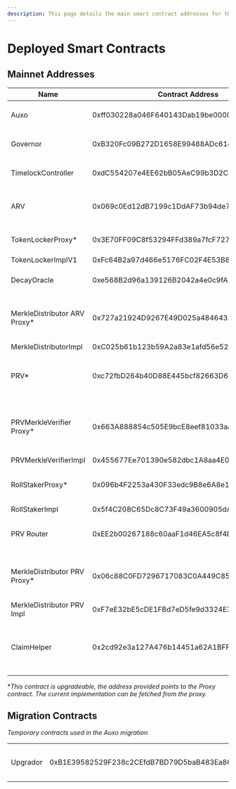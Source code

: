 ```yaml
---
description: This page details the main smart contract addresses for the Auxo Protocol
---
```


# Deployed Smart Contracts

## Mainnet Addresses

<table><thead><tr><th>Name</th><th>Contract Address</th><th>Description</th><th data-type="content-ref">Etherscan</th></tr></thead><tbody><tr><td>Auxo</td><td>0xff030228a046F640143Dab19be00009606C89B1d</td><td>Auxo ERC20 Token</td><td><a href="https://etherscan.io/address/0xff030228a046F640143Dab19be00009606C89B1d#code">https://etherscan.io/address/0xff030228a046F640143Dab19be00009606C89B1d#code</a></td></tr><tr><td>Governor</td><td>0xB320Fc09B272D1658E99488ADc614E4645B1d83c</td><td>Auxo Governor Contract</td><td><a href="https://etherscan.io/address/0xB320Fc09B272D1658E99488ADc614E4645B1d83c#code">https://etherscan.io/address/0xB320Fc09B272D1658E99488ADc614E4645B1d83c#code</a></td></tr><tr><td>TimelockController</td><td>0xdC554207e4EE62bB05AeC99b3D2C6ab2106D6442</td><td>Auxo Governance Timelock</td><td><a href="https://etherscan.io/address/0xdC554207e4EE62bB05AeC99b3D2C6ab2106D6442">https://etherscan.io/address/0xdC554207e4EE62bB05AeC99b3D2C6ab2106D6442</a></td></tr><tr><td>ARV</td><td>0x069c0Ed12dB7199c1DdAF73b94de75AAe8061d33</td><td>Auxo Active Rewards Vault ERC20</td><td><a href="https://etherscan.io/address/0x069c0Ed12dB7199c1DdAF73b94de75AAe8061d33">https://etherscan.io/address/0x069c0Ed12dB7199c1DdAF73b94de75AAe8061d33</a></td></tr><tr><td>TokenLockerProxy*</td><td>0x3E70FF09C8f53294FFd389a7fcF7276CC3d92e64</td><td>Auxo Locker that mints ARV</td><td><a href="https://etherscan.io/address/0x3E70FF09C8f53294FFd389a7fcF7276CC3d92e64">https://etherscan.io/address/0x3E70FF09C8f53294FFd389a7fcF7276CC3d92e64</a></td></tr><tr><td>TokenLockerImplV1</td><td>0xFc64B2a97d466e5176FC02F4E53B8e17ab0ee25A</td><td></td><td><a href="https://etherscan.io/address/0xFc64B2a97d466e5176FC02F4E53B8e17ab0ee25A">https://etherscan.io/address/0xFc64B2a97d466e5176FC02F4E53B8e17ab0ee25A</a></td></tr><tr><td>DecayOracle</td><td>0xe568B2d96a139126B2042a4e0c9fA1755bf5FB70</td><td>ARV Rewards Boost</td><td><a href="https://etherscan.io/address/0xe568B2d96a139126B2042a4e0c9fA1755bf5FB70">https://etherscan.io/address/0xe568B2d96a139126B2042a4e0c9fA1755bf5FB70</a></td></tr><tr><td>MerkleDistributor ARV Proxy*</td><td>0x727a21924D9267E49D025a48464324edfcD215B5</td><td>Reward Distribution Contract for ARV holders</td><td><a href="https://etherscan.io/address/0x727a21924D9267E49D025a48464324edfcD215B5">https://etherscan.io/address/0x727a21924D9267E49D025a48464324edfcD215B5</a></td></tr><tr><td>MerkleDistributorImpl</td><td>0xC025b61b123b59A2a83e1afd56e52EE02fDC5b8d</td><td></td><td><a href="https://etherscan.io/address/0xC025b61b123b59A2a83e1afd56e52EE02fDC5b8d">https://etherscan.io/address/0xC025b61b123b59A2a83e1afd56e52EE02fDC5b8d</a></td></tr><tr><td>PRV*</td><td>0xc72fbD264b40D88E445bcf82663D63FF21e722AF</td><td>Auxo Passive Rewards Vault ERC20</td><td><a href="https://etherscan.io/address/0xc72fbD264b40D88E445bcf82663D63FF21e722AF">https://etherscan.io/address/0xc72fbD264b40D88E445bcf82663D63FF21e722AF</a></td></tr><tr><td>PRVMerkleVerifier Proxy*</td><td>0x663A888854c505E9bcE8eef81033aa149186aD4d</td><td>Contract handling the withdrawal queue for PRV</td><td><a href="https://etherscan.io/address/0x663a888854c505e9bce8eef81033aa149186ad4d#readContract">https://etherscan.io/address/0x663a888854c505e9bce8eef81033aa149186ad4d#readContract</a></td></tr><tr><td>PRVMerkleVerifierImpl</td><td>0x455677Ee701390e582dbc1A8aa4E066D484a4351</td><td></td><td><a href="https://etherscan.io/address/0x455677ee701390e582dbc1a8aa4e066d484a4351#code">https://etherscan.io/address/0x455677ee701390e582dbc1a8aa4e066d484a4351#code</a></td></tr><tr><td>RollStakerProxy*</td><td>0x096b4F2253a430F33edc9B8e6A8e1d2fb4faA317</td><td>PRV Staking contract for rewards</td><td><a href="https://etherscan.io/address/0x096b4F2253a430F33edc9B8e6A8e1d2fb4faA317">https://etherscan.io/address/0x096b4F2253a430F33edc9B8e6A8e1d2fb4faA317</a></td></tr><tr><td>RollStakerImpl</td><td>0x5f4C208C65Dc8C73F49a3600905dA58680Db4626</td><td></td><td><a href="https://etherscan.io/address/0x5f4C208C65Dc8C73F49a3600905dA58680Db4626">https://etherscan.io/address/0x5f4C208C65Dc8C73F49a3600905dA58680Db4626</a></td></tr><tr><td>PRV Router</td><td>0xEE2b00267188c60aaF1d46EA5c8f4B36006FA6Cc</td><td>Utility Contract for PRV Staking</td><td><a href="https://etherscan.io/address/0xEE2b00267188c60aaF1d46EA5c8f4B36006FA6Cc">https://etherscan.io/address/0xEE2b00267188c60aaF1d46EA5c8f4B36006FA6Cc</a></td></tr><tr><td>MerkleDistributor PRV Proxy*</td><td>0x06c88C0FD7296717083C0A449C854005218095c5</td><td>Reward Distribution Contract for PRV holders</td><td><a href="https://etherscan.io/address/0x06c88C0FD7296717083C0A449C854005218095c5">https://etherscan.io/address/0x06c88C0FD7296717083C0A449C854005218095c5</a></td></tr><tr><td>MerkleDistributor PRV Impl</td><td>0xF7eE32bE5cDE1FBd7eD5fe9d3324E3556664dc8F</td><td></td><td><a href="https://etherscan.io/address/0xF7eE32bE5cDE1FBd7eD5fe9d3324E3556664dc8F">https://etherscan.io/address/0xF7eE32bE5cDE1FBd7eD5fe9d3324E3556664dc8F</a></td></tr><tr><td>ClaimHelper</td><td>0x2cd92e3a127A476b14451a62A1BFF16f24A3aedd</td><td>Utility contract for claiming rewards across ARV and PRV</td><td><a href="https://etherscan.io/address/0x2cd92e3a127A476b14451a62A1BFF16f24A3aedd">https://etherscan.io/address/0x2cd92e3a127A476b14451a62A1BFF16f24A3aedd</a></td></tr></tbody></table>

\*_This contract is upgradeable, the address provided points to the Proxy contract. The current implementation can be fetched from the proxy._&#x20;

## Migration Contracts

_Temporary contracts used in the Auxo migration_

|          |                                            |                          |
| -------- | ------------------------------------------ | ------------------------ |
| Upgrador | 0xB1E39582529F238c2CEfdB7BD79D5baB483Ea866 | Auxo Bridge from veDOUGH |
